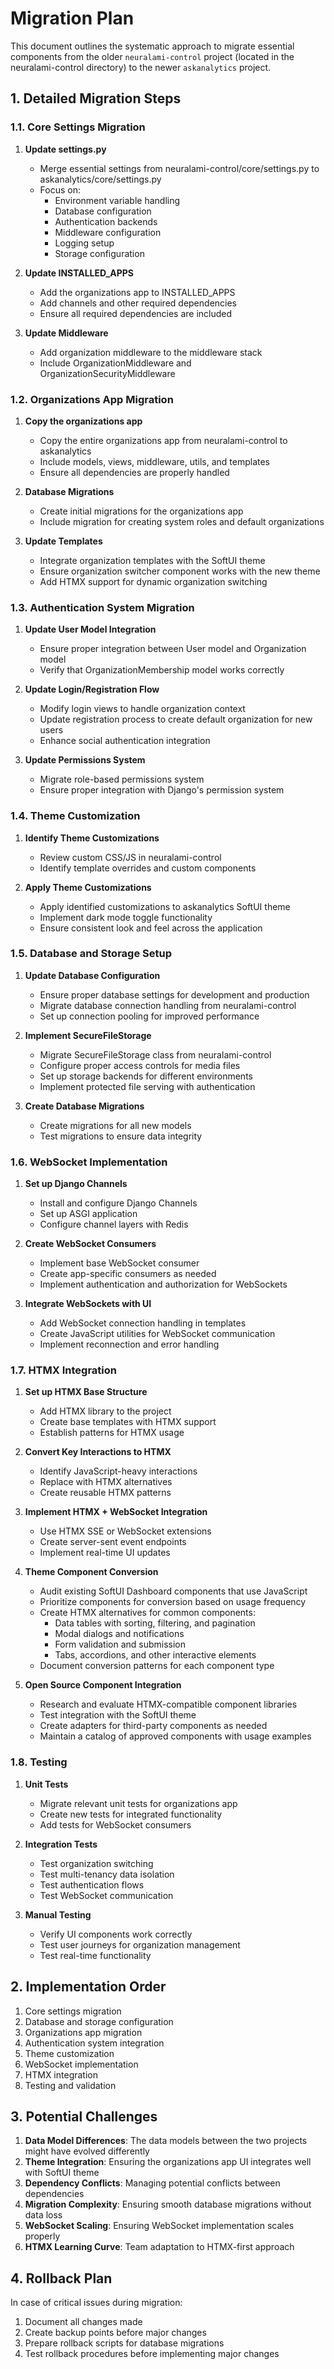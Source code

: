 # Migration Plan

This document outlines the systematic approach to migrate essential components from the older `neuralami-control` project (located in the neuralami-control directory) to the newer `askanalytics` project.

## 1. Detailed Migration Steps

### 1.1. Core Settings Migration

1. **Update settings.py**
   - Merge essential settings from neuralami-control/core/settings.py to askanalytics/core/settings.py
   - Focus on:
     - Environment variable handling
     - Database configuration
     - Authentication backends
     - Middleware configuration
     - Logging setup
     - Storage configuration

2. **Update INSTALLED_APPS**
   - Add the organizations app to INSTALLED_APPS
   - Add channels and other required dependencies
   - Ensure all required dependencies are included

3. **Update Middleware**
   - Add organization middleware to the middleware stack
   - Include OrganizationMiddleware and OrganizationSecurityMiddleware

### 1.2. Organizations App Migration

1. **Copy the organizations app**
   - Copy the entire organizations app from neuralami-control to askanalytics
   - Include models, views, middleware, utils, and templates
   - Ensure all dependencies are properly handled

2. **Database Migrations**
   - Create initial migrations for the organizations app
   - Include migration for creating system roles and default organizations

3. **Update Templates**
   - Integrate organization templates with the SoftUI theme
   - Ensure organization switcher component works with the new theme
   - Add HTMX support for dynamic organization switching

### 1.3. Authentication System Migration

1. **Update User Model Integration**
   - Ensure proper integration between User model and Organization model
   - Verify that OrganizationMembership model works correctly

2. **Update Login/Registration Flow**
   - Modify login views to handle organization context
   - Update registration process to create default organization for new users
   - Enhance social authentication integration

3. **Update Permissions System**
   - Migrate role-based permissions system
   - Ensure proper integration with Django's permission system

### 1.4. Theme Customization

1. **Identify Theme Customizations**
   - Review custom CSS/JS in neuralami-control
   - Identify template overrides and custom components

2. **Apply Theme Customizations**
   - Apply identified customizations to askanalytics SoftUI theme
   - Implement dark mode toggle functionality
   - Ensure consistent look and feel across the application

### 1.5. Database and Storage Setup

1. **Update Database Configuration**
   - Ensure proper database settings for development and production
   - Migrate database connection handling from neuralami-control
   - Set up connection pooling for improved performance

2. **Implement SecureFileStorage**
   - Migrate SecureFileStorage class from neuralami-control
   - Configure proper access controls for media files
   - Set up storage backends for different environments
   - Implement protected file serving with authentication

3. **Create Database Migrations**
   - Create migrations for all new models
   - Test migrations to ensure data integrity

### 1.6. WebSocket Implementation

1. **Set up Django Channels**
   - Install and configure Django Channels
   - Set up ASGI application
   - Configure channel layers with Redis

2. **Create WebSocket Consumers**
   - Implement base WebSocket consumer
   - Create app-specific consumers as needed
   - Implement authentication and authorization for WebSockets

3. **Integrate WebSockets with UI**
   - Add WebSocket connection handling in templates
   - Create JavaScript utilities for WebSocket communication
   - Implement reconnection and error handling

### 1.7. HTMX Integration

1. **Set up HTMX Base Structure**
   - Add HTMX library to the project
   - Create base templates with HTMX support
   - Establish patterns for HTMX usage

2. **Convert Key Interactions to HTMX**
   - Identify JavaScript-heavy interactions
   - Replace with HTMX alternatives
   - Create reusable HTMX patterns

3. **Implement HTMX + WebSocket Integration**
   - Use HTMX SSE or WebSocket extensions
   - Create server-sent event endpoints
   - Implement real-time UI updates

4. **Theme Component Conversion**
   - Audit existing SoftUI Dashboard components that use JavaScript
   - Prioritize components for conversion based on usage frequency
   - Create HTMX alternatives for common components:
     - Data tables with sorting, filtering, and pagination
     - Modal dialogs and notifications
     - Form validation and submission
     - Tabs, accordions, and other interactive elements
   - Document conversion patterns for each component type

5. **Open Source Component Integration**
   - Research and evaluate HTMX-compatible component libraries
   - Test integration with the SoftUI theme
   - Create adapters for third-party components as needed
   - Maintain a catalog of approved components with usage examples

### 1.8. Testing

1. **Unit Tests**
   - Migrate relevant unit tests for organizations app
   - Create new tests for integrated functionality
   - Add tests for WebSocket consumers

2. **Integration Tests**
   - Test organization switching
   - Test multi-tenancy data isolation
   - Test authentication flows
   - Test WebSocket communication

3. **Manual Testing**
   - Verify UI components work correctly
   - Test user journeys for organization management
   - Test real-time functionality

## 2. Implementation Order

1. Core settings migration
2. Database and storage configuration
3. Organizations app migration
4. Authentication system integration
5. Theme customization
6. WebSocket implementation
7. HTMX integration
8. Testing and validation

## 3. Potential Challenges

1. **Data Model Differences**: The data models between the two projects might have evolved differently
2. **Theme Integration**: Ensuring the organizations app UI integrates well with SoftUI theme
3. **Dependency Conflicts**: Managing potential conflicts between dependencies
4. **Migration Complexity**: Ensuring smooth database migrations without data loss
5. **WebSocket Scaling**: Ensuring WebSocket implementation scales properly
6. **HTMX Learning Curve**: Team adaptation to HTMX-first approach

## 4. Rollback Plan

In case of critical issues during migration:
1. Document all changes made
2. Create backup points before major changes
3. Prepare rollback scripts for database migrations
4. Test rollback procedures before implementing major changes
